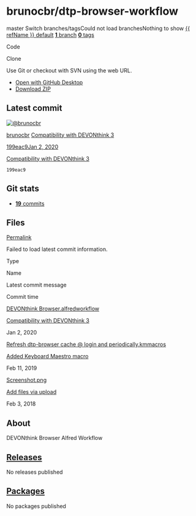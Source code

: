 # brunocbr/dtp-browser-workflow

master Switch branches/tagsCould not load branchesNothing to show [{{ refName }} default](https://github.com/brunocbr/dtp-browser-workflow/tree/{{%20urlEncodedRefName%20}}) [**1** branch](brunocbr-dtp-browser-workflow-7.md) [**0** tags](brunocbr-dtp-browser-workflow-8.md)

Code 

 Clone

 Use Git or checkout with SVN using the web URL.

*  [Open with GitHub Desktop](https://desktop.github.com/)
*  [Download ZIP](archive/refs/heads/bad-request-github.md)

## Latest commit

 [![@brunocbr](https://avatars.githubusercontent.com/u/7031246?s=48&v=4)](https://github.com/brunocbr)

[brunocbr](brunocbr-dtp-browser-workflow-9.md) [Compatibility with DEVONthink 3](commit/compatibility-with-devonthink-3-199eac9.md)

 [199eac9](commit/compatibility-with-devonthink-3-199eac9.md)[Jan 2, 2020](commit/compatibility-with-devonthink-3-199eac9.md)

[Compatibility with DEVONthink 3](commit/compatibility-with-devonthink-3-199eac9.md)

`199eac9`

## Git stats

*  [ **19** commits](commits/brunocbr-dtp-browser-workflow.md)

## Files <a id="files"></a>

[Permalink](tree/brunocbr-dtp-browser-workflow.md)

 Failed to load latest commit information.

Type

Name

Latest commit message

Commit time

[DEVONthink Browser.alfredworkflow](blob/master/brunocbr-dtp-browser-workflow.md)

 [Compatibility with DEVONthink 3](commit/compatibility-with-devonthink-3-199eac9.md)

Jan 2, 2020

[Refresh dtp-browser cache @ login and periodically.kmmacros](blob/master/brunocbr-dtp-browser-workflow-1.md)

 [Added Keyboard Maestro macro](commit/added-keyboard-maestro-macro-91d5f3a.md)

Feb 11, 2019

[Screenshot.png](blob/master/brunocbr-dtp-browser-workflow-2.md)

 [Add files via upload](commit/add-files-via-upload-e32a859.md)

Feb 3, 2018

## About

 DEVONthink Browser Alfred Workflow

##  [Releases](brunocbr-dtp-browser-workflow-10.md)

No releases published

##  [Packages](https://github.com/users/brunocbr/packages?repo_name=dtp-browser-workflow)

 No packages published  


